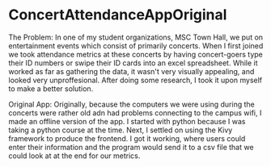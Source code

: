 # ConcertAttendanceAppOriginal
The Problem: 
In one of my student organizations, MSC Town Hall, we put on entertainment events which consist of primarily concerts. When I first joined we took attendance metrics at these concerts by having concert-goers type their ID numbers or swipe their ID cards into an excel spreadsheet. While it worked as far as gathering the data, it wasn't very visually appealing, and looked very unproffesional. After doing some research, I took it upon myself to make a better solution.  

Original App: 
Originally, because the computers we were using during the concerts were rather old adn had problems connecting to the campus wifi, I made an offline version of the app. I started with python because I was taking a python course at the time. Next, I settled on using the Kivy framework to produce the frontend. I got it working, where users could enter their information and the program would send it to a csv file that we could look at at the end for our metrics.
